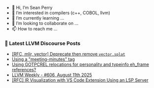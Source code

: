 - 👋 Hi, I’m Sean Perry
- 👀 I’m interested in compilers (c++, COBOL, llvm)
- 🌱 I’m currently learning ...
- 💞️ I’m looking to collaborate on ...
- 📫 How to reach me ...

<!---
s66perry/s66perry is a ✨ special ✨ repository because its `README.md` (this file) appears on your GitHub profile.
You can click the Preview link to take a look at your changes.
--->
### 📕 Latest LLVM Discourse Posts

<!-- DISCOURSE-LLVM:START -->
- [[RFC, mlir, vector] Deprecate then remove `vector.splat`](https://discourse.llvm.org/t/rfc-mlir-vector-deprecate-then-remove-vector-splat/87143#post_6)
- [Using a &quot;meeting-minutes&quot; tag](https://discourse.llvm.org/t/using-a-meeting-minutes-tag/87818#post_2)
- [Using GOTPCREL relocations for personality and typeinfo eh_frame references?](https://discourse.llvm.org/t/using-gotpcrel-relocations-for-personality-and-typeinfo-eh-frame-references/87820#post_1)
- [LLVM Weekly - #606, August 11th 2025](https://discourse.llvm.org/t/llvm-weekly-606-august-11th-2025/87819#post_1)
- [[RFC] IR Visualization with VS Code Extension Using an LSP Server](https://discourse.llvm.org/t/rfc-ir-visualization-with-vs-code-extension-using-an-lsp-server/87773#post_8)
<!-- DISCOURSE-LLVM:END -->
